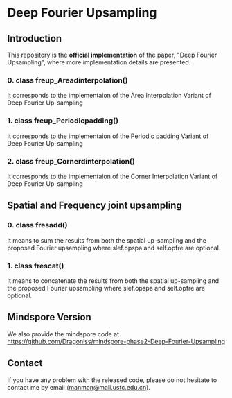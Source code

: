 # Deep Fourier Upsampling

## Introduction

This repository is the **official implementation** of the paper, "Deep Fourier Upsampling", where more implementation details are presented.

### 0. class freup_Areadinterpolation()

It corresponds to the implementaion of the Area Interpolation Variant of Deep Fourier Up-sampling



### 1. class freup_Periodicpadding()

It corresponds to the implementaion of the Periodic padding Variant of Deep Fourier Up-sampling




### 2. class freup_Cornerdinterpolation()

It corresponds to the implementaion of the Corner Interpolation Variant of Deep Fourier Up-sampling



## Spatial and Frequency joint upsampling


### 0. class fresadd()

It means to sum the results from both the spatial up-sampling and the proposed Fourier upsampling where slef.opspa and self.opfre are optional.



### 1. class frescat()

It means to concatenate the results from both the spatial up-sampling and the proposed Fourier upsampling where slef.opspa and self.opfre are optional.


## Mindspore Version

We also provide the mindspore code at https://github.com/Dragoniss/mindspore-phase2-Deep-Fourier-Upsampling


## Contact

If you have any problem with the released code, please do not hesitate to contact me by email (manman@mail.ustc.edu.cn).

